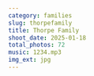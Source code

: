 ```yaml
---
category: families
slug: thorpefamily
title: Thorpe Family
shoot_date: 2025-01-18
total_photos: 72
music: 1234.mp3
img_ext: jpg
---
```

